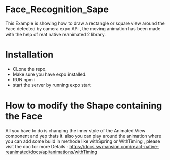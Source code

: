 # Face_Recognition_Sape

This Example is showing how to draw a rectangle or square view around the Face detected by camera expo APi , the moving animation has been made with the help of
reat native reanimated 2 library.

# Installation

- CLone the repo.
- Make sure you have expo installed.
- RUN npm i
- start the server by running expo start

# How to modify the Shape containing the Face

All you have to do is changing the inner style of the Animated.View component and yep thats it.
also you can play around the animation where you can add some build in methode like withSpring or WithTiming , please visit the doc for more Details :
https://docs.swmansion.com/react-native-reanimated/docs/api/animations/withTiming
